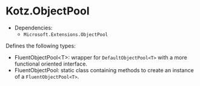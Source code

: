 # Kotz.ObjectPool

- Dependencies:
    - `Microsoft.Extensions.ObjectPool`

Defines the following types:

- FluentObjectPool\<T\>: wrapper for `DefaultObjectPool<T>` with a more functional oriented interface.
- FluentObjectPool: static class containing methods to create an instance of a `FluentObjectPool<T>`.